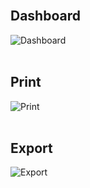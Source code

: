 <!--
<br>
:link: Live test at <a href="https://worktime37.herokuapp.com/">https://worktime37.herokuapp.com</a>
<br>
<br>
<br>
-->
<br>
<h2>Dashboard</h2>

![Dashboard](https://user-images.githubusercontent.com/20826671/116284483-6b752a00-a78d-11eb-8d94-2556c0eb223a.PNG)
<br>
<br>
<h2>Print</h2>

![Print](https://user-images.githubusercontent.com/20826671/116284489-6ca65700-a78d-11eb-92c8-6efdb831ce5a.PNG)
<br>
<br>
<h2>Export</h2>

![Export](https://user-images.githubusercontent.com/20826671/116284487-6ca65700-a78d-11eb-89fb-2a08dced74c1.PNG)
